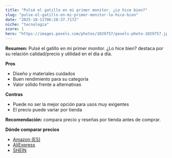 ```yaml
---
title: "Pulsé el gatillo en mi primer monitor. ¿Lo hice bien?"
slug: "pulse-el-gatillo-en-mi-primer-monitor-lo-hice-bien"
date: "2025-10-11T06:28:37.717Z"
niche: "tecnologia"
score: 1
hero: "https://images.pexels.com/photos/1029757/pexels-photo-1029757.jpeg?auto=compress&cs=tinysrgb&fit=crop&h=627&w=1200&auto=compress&cs=tinysrgb&w=1200&h=675&fit=crop"
---
```


**Resumen:** Pulsé el gatillo en mi primer monitor. ¿Lo hice bien? destaca por su relación calidad/precio y utilidad en el día a día.

**Pros**
- Diseño y materiales cuidados
- Buen rendimiento para su categoría
- Valor sólido frente a alternativas

**Contras**
- Puede no ser la mejor opción para usos muy exigentes
- El precio puede variar por tienda

**Recomendación:** compara precio y reseñas por tienda antes de comprar.

**Dónde comparar precios**
- [Amazon (ES)](https://www.amazon.es/s?k=Puls%C3%A9%20el%20gatillo%20en%20mi%20primer%20monitor.%20%C2%BFLo%20hice%20bien%3F&tag=teknovashop25-21)
- [AliExpress](https://www.aliexpress.com/wholesale?SearchText=Puls%C3%A9%20el%20gatillo%20en%20mi%20primer%20monitor.%20%C2%BFLo%20hice%20bien%3F)
- [SHEIN](https://www.shein.com/pdsearch/Puls%C3%A9%20el%20gatillo%20en%20mi%20primer%20monitor.%20%C2%BFLo%20hice%20bien%3F)